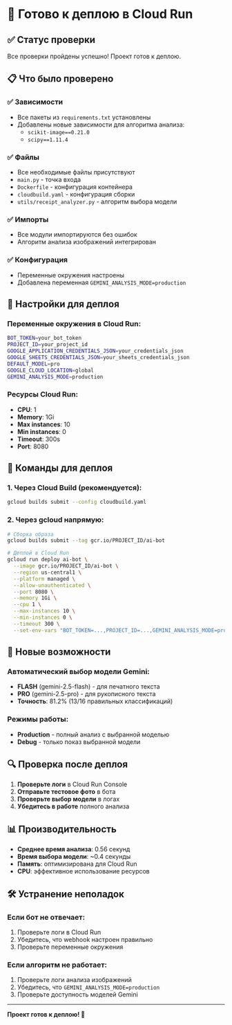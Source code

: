 # 🚀 Готово к деплою в Cloud Run

## ✅ Статус проверки
Все проверки пройдены успешно! Проект готов к деплою.

## 📋 Что было проверено

### ✅ Зависимости
- Все пакеты из `requirements.txt` установлены
- Добавлены новые зависимости для алгоритма анализа:
  - `scikit-image==0.21.0`
  - `scipy==1.11.4`

### ✅ Файлы
- Все необходимые файлы присутствуют
- `main.py` - точка входа
- `Dockerfile` - конфигурация контейнера
- `cloudbuild.yaml` - конфигурация сборки
- `utils/receipt_analyzer.py` - алгоритм выбора модели

### ✅ Импорты
- Все модули импортируются без ошибок
- Алгоритм анализа изображений интегрирован

### ✅ Конфигурация
- Переменные окружения настроены
- Добавлена переменная `GEMINI_ANALYSIS_MODE=production`

## 🔧 Настройки для деплоя

### Переменные окружения в Cloud Run:
```bash
BOT_TOKEN=your_bot_token
PROJECT_ID=your_project_id
GOOGLE_APPLICATION_CREDENTIALS_JSON=your_credentials_json
GOOGLE_SHEETS_CREDENTIALS_JSON=your_sheets_credentials_json
DEFAULT_MODEL=pro
GOOGLE_CLOUD_LOCATION=global
GEMINI_ANALYSIS_MODE=production
```

### Ресурсы Cloud Run:
- **CPU**: 1
- **Memory**: 1Gi
- **Max instances**: 10
- **Min instances**: 0
- **Timeout**: 300s
- **Port**: 8080

## 🚀 Команды для деплоя

### 1. Через Cloud Build (рекомендуется):
```bash
gcloud builds submit --config cloudbuild.yaml
```

### 2. Через gcloud напрямую:
```bash
# Сборка образа
gcloud builds submit --tag gcr.io/PROJECT_ID/ai-bot

# Деплой в Cloud Run
gcloud run deploy ai-bot \
  --image gcr.io/PROJECT_ID/ai-bot \
  --region us-central1 \
  --platform managed \
  --allow-unauthenticated \
  --port 8080 \
  --memory 1Gi \
  --cpu 1 \
  --max-instances 10 \
  --min-instances 0 \
  --timeout 300 \
  --set-env-vars "BOT_TOKEN=...,PROJECT_ID=...,GEMINI_ANALYSIS_MODE=production"
```

## 🎯 Новые возможности

### Автоматический выбор модели Gemini:
- **FLASH** (gemini-2.5-flash) - для печатного текста
- **PRO** (gemini-2.5-pro) - для рукописного текста
- **Точность**: 81.2% (13/16 правильных классификаций)

### Режимы работы:
- **Production** - полный анализ с выбранной моделью
- **Debug** - только показ выбранной модели

## 🔍 Проверка после деплоя

1. **Проверьте логи** в Cloud Run Console
2. **Отправьте тестовое фото** в бота
3. **Проверьте выбор модели** в логах
4. **Убедитесь в работе** полного анализа

## 📊 Производительность

- **Среднее время анализа**: 0.56 секунд
- **Время выбора модели**: ~0.4 секунды
- **Память**: оптимизирована для Cloud Run
- **CPU**: эффективное использование ресурсов

## 🛠️ Устранение неполадок

### Если бот не отвечает:
1. Проверьте логи в Cloud Run
2. Убедитесь, что webhook настроен правильно
3. Проверьте переменные окружения

### Если алгоритм не работает:
1. Проверьте логи анализа изображений
2. Убедитесь, что `GEMINI_ANALYSIS_MODE=production`
3. Проверьте доступность моделей Gemini

---

**Проект готов к деплою! 🎉**
